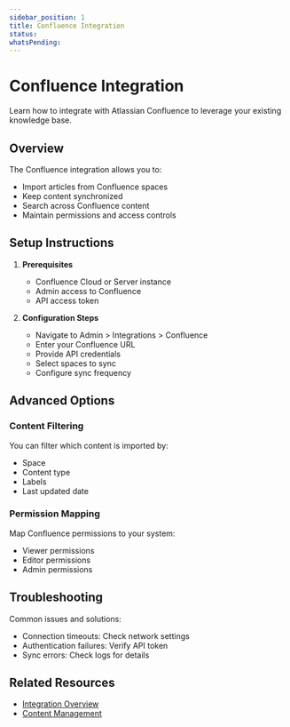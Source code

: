 ```yaml
---
sidebar_position: 1
title: Confluence Integration
status: 
whatsPending: 
---
```


# Confluence Integration

Learn how to integrate with Atlassian Confluence to leverage your existing knowledge base.

## Overview

The Confluence integration allows you to:
- Import articles from Confluence spaces
- Keep content synchronized
- Search across Confluence content
- Maintain permissions and access controls

## Setup Instructions

1. **Prerequisites**
   - Confluence Cloud or Server instance
   - Admin access to Confluence
   - API access token

2. **Configuration Steps**
   - Navigate to Admin > Integrations > Confluence
   - Enter your Confluence URL
   - Provide API credentials
   - Select spaces to sync
   - Configure sync frequency

## Advanced Options

### Content Filtering

You can filter which content is imported by:
- Space
- Content type
- Labels
- Last updated date

### Permission Mapping

Map Confluence permissions to your system:
- Viewer permissions
- Editor permissions
- Admin permissions

## Troubleshooting

Common issues and solutions:
- Connection timeouts: Check network settings
- Authentication failures: Verify API token
- Sync errors: Check logs for details

## Related Resources

- [Integration Overview](../overview/introduction.md)
- [Content Management](../../knowledge-management/content/writing-guide.md)


